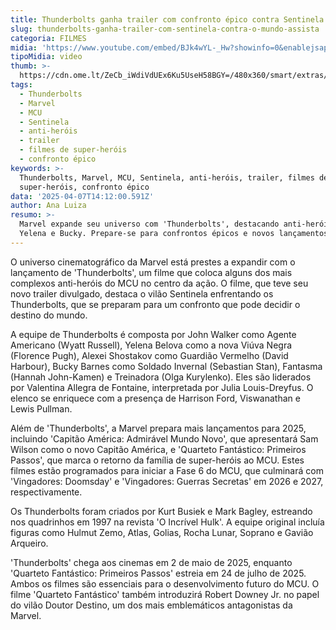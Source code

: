 ```yaml
---
title: Thunderbolts ganha trailer com confronto épico contra Sentinela
slug: thunderbolts-ganha-trailer-com-sentinela-contra-o-mundo-assista
categoria: FILMES
midia: 'https://www.youtube.com/embed/BJk4wYL-_Hw?showinfo=0&enablejsapi=1'
tipoMidia: video
thumb: >-
  https://cdn.ome.lt/ZeCb_iWdiVdUEx6Ku5UseH58BGY=/480x360/smart/extras/conteudos/omelete_THUMB_-_2025-04-07T103808.263.png
tags:
  - Thunderbolts
  - Marvel
  - MCU
  - Sentinela
  - anti-heróis
  - trailer
  - filmes de super-heróis
  - confronto épico
keywords: >-
  Thunderbolts, Marvel, MCU, Sentinela, anti-heróis, trailer, filmes de
  super-heróis, confronto épico
data: '2025-04-07T14:12:00.591Z'
author: Ana Luiza
resumo: >-
  Marvel expande seu universo com 'Thunderbolts', destacando anti-heróis como
  Yelena e Bucky. Prepare-se para confrontos épicos e novos lançamentos em 2025!
---
```


O universo cinematográfico da Marvel está prestes a expandir com o lançamento de 'Thunderbolts', um filme que coloca alguns dos mais complexos anti-heróis do MCU no centro da ação. O filme, que teve seu novo trailer divulgado, destaca o vilão Sentinela enfrentando os Thunderbolts, que se preparam para um confronto que pode decidir o destino do mundo.

A equipe de Thunderbolts é composta por John Walker como Agente Americano (Wyatt Russell), Yelena Belova como a nova Viúva Negra (Florence Pugh), Alexei Shostakov como Guardião Vermelho (David Harbour), Bucky Barnes como Soldado Invernal (Sebastian Stan), Fantasma (Hannah John-Kamen) e Treinadora (Olga Kurylenko). Eles são liderados por Valentina Allegra de Fontaine, interpretada por Julia Louis-Dreyfus. O elenco se enriquece com a presença de Harrison Ford, Viswanathan e Lewis Pullman.

Além de 'Thunderbolts', a Marvel prepara mais lançamentos para 2025, incluindo 'Capitão América: Admirável Mundo Novo', que apresentará Sam Wilson como o novo Capitão América, e 'Quarteto Fantástico: Primeiros Passos', que marca o retorno da família de super-heróis ao MCU. Estes filmes estão programados para iniciar a Fase 6 do MCU, que culminará com 'Vingadores: Doomsday' e 'Vingadores: Guerras Secretas' em 2026 e 2027, respectivamente.

Os Thunderbolts foram criados por Kurt Busiek e Mark Bagley, estreando nos quadrinhos em 1997 na revista 'O Incrível Hulk'. A equipe original incluía figuras como Hulmut Zemo, Atlas, Golias, Rocha Lunar, Soprano e Gavião Arqueiro.

'Thunderbolts' chega aos cinemas em 2 de maio de 2025, enquanto 'Quarteto Fantástico: Primeiros Passos' estreia em 24 de julho de 2025. Ambos os filmes são essenciais para o desenvolvimento futuro do MCU. O filme 'Quarteto Fantástico' também introduzirá Robert Downey Jr. no papel do vilão Doutor Destino, um dos mais emblemáticos antagonistas da Marvel.
